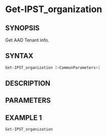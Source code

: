 ﻿# Get-IPST_organization

## SYNOPSIS 
Get AAD Tenant info.

## SYNTAX
```Powershell
Get-IPST_organization [<CommonParameters>]
```
## DESCRIPTION
 
## PARAMETERS


## EXAMPLE 1
```Powershell
Get-IPST_organization
```

